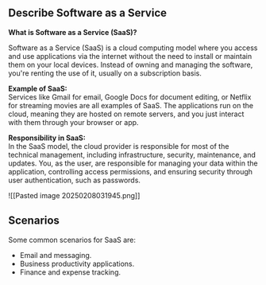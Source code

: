 
## Describe Software as a Service

**What is Software as a Service (SaaS)?**

Software as a Service (SaaS) is a cloud computing model where you access and use applications via the internet without the need to install or maintain them on your local devices. Instead of owning and managing the software, you're renting the use of it, usually on a subscription basis.

**Example of SaaS:**  
Services like Gmail for email, Google Docs for document editing, or Netflix for streaming movies are all examples of SaaS. The applications run on the cloud, meaning they are hosted on remote servers, and you just interact with them through your browser or app.

**Responsibility in SaaS:**  
In the SaaS model, the cloud provider is responsible for most of the technical management, including infrastructure, security, maintenance, and updates. You, as the user, are responsible for managing your data within the application, controlling access permissions, and ensuring security through user authentication, such as passwords.

![[Pasted image 20250208031945.png]]

## Scenarios

Some common scenarios for SaaS are:

- Email and messaging.
- Business productivity applications.
- Finance and expense tracking.